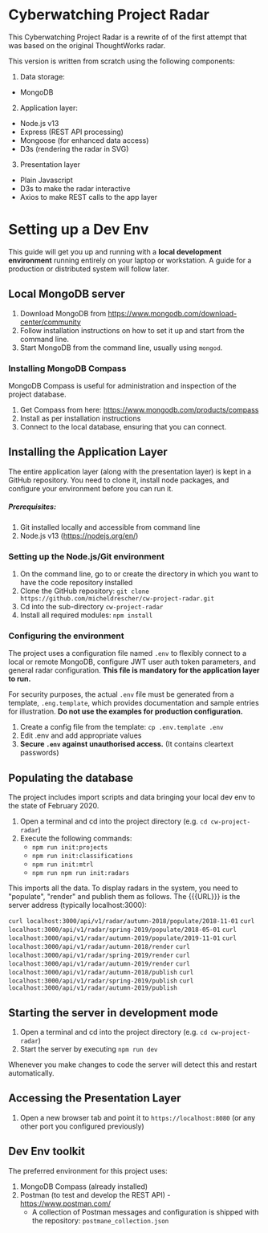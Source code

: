 # Cyberwatching Project Radar

This Cyberwatching Project Radar is a rewrite of of the first attempt that was based on the original ThoughtWorks radar.

This version is written from scratch using the following components:
1. Data storage:
  * MongoDB 
2. Application layer:
  * Node.js v13
  * Express (REST API processing)
  * Mongoose (for enhanced data access)
  * D3s (rendering the radar in SVG)
3. Presentation layer
  * Plain Javascript
  * D3s to make the radar interactive
  * Axios to make REST calls to the app layer

# Setting up a Dev Env

This guide will get you up and running with a **local development environment** running entirely on your laptop or workstation. A guide for a production or distributed system will follow later.

## Local MongoDB server

1. Download MongoDB from https://www.mongodb.com/download-center/community
2. Follow installation instructions on how to set it up and start from the command line.
3. Start MongoDB from the command line, usually using `mongod`.

### Installing MongoDB Compass

MongoDB Compass is useful for administration and inspection of the project database.

1. Get Compass from here: https://www.mongodb.com/products/compass
2. Install as per installation instructions
3. Connect to the local database, ensuring that you can connect.

## Installing the Application Layer

The entire application layer (along with the presentation layer) is kept in a GitHub repository. You need to clone it, install node packages, and configure your environment before you can run it.

##### Prerequisites:
1. Git installed locally and accessible from command line
2. Node.js v13 (https://nodejs.org/en/)

### Setting up the Node.js/Git environment
1. On the command line, go to or create the directory in which you want to have the code repository installed
2. Clone the GitHub repository: `git clone https://github.com/micheldrescher/cw-project-radar.git`
3. Cd into the sub-directory `cw-project-radar`
4. Install all required modules: `npm install`

### Configuring the environment

The project uses a configuration file named `.env` to flexibly connect to a local or remote MongoDB, configure JWT user auth token parameters, and general radar configuration. **This file is mandatory for the application layer to run.**

For security purposes, the actual `.env` file must be generated from a template, `.eng.template`, which provides documentation and sample entries for illustration. **Do not use the examples for production configuration.**

1. Create a config file from the template: `cp .env.template .env`
2. Edit .env and add appropriate values
3. **Secure `.env` against unauthorised access.** (It contains cleartext passwords)

## Populating the database

The project includes import scripts and data bringing your local dev env to the state of February 2020.

1. Open a terminal and cd into the project directory (e.g. `cd cw-project-radar`)
2. Execute the following commands:
    * `npm run init:projects`
    * `npm run init:classifications`
    * `npm run init:mtrl`
    * `npm run npm run init:radars`

This imports all the data. To display radars in the system, you need to "populate", "render" and publish them as follows. The {{{URL}}} is the server address (typically localhost:3000): 

`curl localhost:3000/api/v1/radar/autumn-2018/populate/2018-11-01`
`curl localhost:3000/api/v1/radar/spring-2019/populate/2018-05-01`
`curl localhost:3000/api/v1/radar/autumn-2019/populate/2019-11-01`
`curl localhost:3000/api/v1/radar/autumn-2018/render`
`curl localhost:3000/api/v1/radar/spring-2019/render`
`curl localhost:3000/api/v1/radar/autumn-2019/render`
`curl localhost:3000/api/v1/radar/autumn-2018/publish`
`curl localhost:3000/api/v1/radar/spring-2019/publish`
`curl localhost:3000/api/v1/radar/autumn-2019/publish`

## Starting the server in development mode

1. Open a terminal and cd into the project directory (e.g. `cd cw-project-radar`)
2. Start the server by executing `npm run dev`

Whenever you make changes to code the server will detect this and restart automatically.

## Accessing the Presentation Layer

1. Open a new browser tab and point it to `https://localhost:8080` (or any other port you configured previously)

## Dev Env toolkit

The preferred environment for this project uses:
1. MongoDB Compass (already installed)
2. Postman (to test and develop the REST API) - https://www.postman.com/
    * A collection of Postman messages and configuration is shipped with the repository: `postmane_collection.json`

